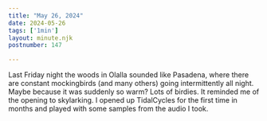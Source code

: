 ```yaml
---
title: "May 26, 2024"
date: 2024-05-26
tags: ['1min']
layout: minute.njk
postnumber: 147

---
```



Last Friday night the woods in Olalla sounded like Pasadena, where there are constant mockingbirds (and many others) going intermittently all night. Maybe because it was suddenly so warm? Lots of birdies. It reminded me of the opening to skylarking. I opened up TidalCycles for the first time in months and played with some samples from the audio I took. 






